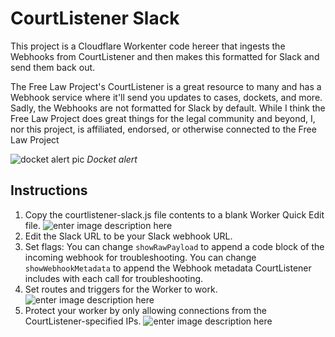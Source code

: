 ﻿# CourtListener Slack
This project is a Cloudflare Workenter code hereer that ingests the Webhooks from CourtListener and then makes this formatted for Slack and send them back out. 

The Free Law Project's CourtListener is a great resource to many and has a Webhook service where it'll send you updates to cases, dockets, and more. Sadly, the Webhooks are not formatted for Slack by default. While I think the Free Law Project does great things for the legal community and beyond, I, nor this project, is affiliated, endorsed, or otherwise connected to the Free Law Project

![docket alert pic](https://imagedelivery.net/_giFxkjSa0fKWn6HYiz9Ug/8dd0f66b-7d93-4a8a-54df-11ccf6f60400/public)
_Docket alert_

## Instructions
1. Copy the courtlistener-slack.js file contents to a blank Worker Quick Edit file.
![enter image description here](https://imagedelivery.net/_giFxkjSa0fKWn6HYiz9Ug/43278dc1-2f6c-48ce-2ac0-bf6a0dda7b00/public)
2. Edit the Slack URL to be your Slack webhook URL.
3. Set flags:
	You can change `showRawPayload` to append a code block of the incoming webhook for troubleshooting.
	You can change `showWebhookMetadata` to append the Webhook metadata CourtListener includes with each call for troubleshooting.
4. Set routes and triggers for the Worker to work.
![enter image description here](https://imagedelivery.net/_giFxkjSa0fKWn6HYiz9Ug/ea79f1b9-b438-49ad-fd7f-4fc5930f3900/public)
5. Protect your worker by only allowing connections from the CourtListener-specified IPs.
![enter image description here](https://imagedelivery.net/_giFxkjSa0fKWn6HYiz9Ug/814dcc8d-1c54-4123-bbd2-7c31609bca00/public) 
